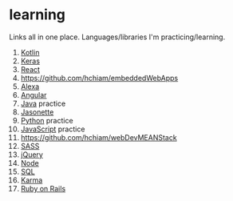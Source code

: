 # learning
Links all in one place. Languages/libraries I'm practicing/learning. 

1. [Kotlin](https://github.com/hchiam/learning-kotlin)
1. [Keras](https://github.com/hchiam/learning-keras)
1. [React](https://github.com/hchiam/learning-reactjs)
1. https://github.com/hchiam/embeddedWebApps
1. [Alexa](https://github.com/hchiam/alexaSample)
1. [Angular](https://github.com/hchiam/learning-angularjs)
1. [Java](https://github.com/hchiam/learning-java) practice
1. [Jasonette](https://github.com/hchiam/jasonetteApps)
1. [Python](https://github.com/hchiam/learning-python) practice
1. [JavaScript](https://github.com/hchiam/learning-js) practice
1. https://github.com/hchiam/webDevMEANStack
1. [SASS](https://github.com/hchiam/learning-sass)
1. [jQuery](https://github.com/hchiam/learning-jquery)
1. [Node](https://github.com/hchiam/learning-nodejs)
1. [SQL](https://github.com/hchiam/learning-sql)
1. [Karma](https://github.com/hchiam/learning-karma)
1. [Ruby on Rails](https://github.com/hchiam/learning-rubyOnRails)
